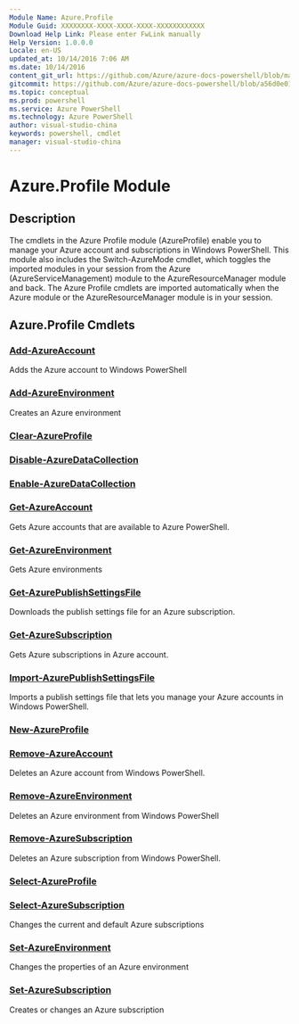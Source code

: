 ```yaml
---
Module Name: Azure.Profile
Module Guid: XXXXXXXX-XXXX-XXXX-XXXX-XXXXXXXXXXXX
Download Help Link: Please enter FwLink manually
Help Version: 1.0.0.0
Locale: en-US
updated_at: 10/14/2016 7:06 AM
ms.date: 10/14/2016
content_git_url: https://github.com/Azure/azure-docs-powershell/blob/master/azureps-cmdlets-docs/ServiceManagement/Azure.Profile/v1.0/CmdletMDs/Azure.Profile.md
gitcommit: https://github.com/Azure/azure-docs-powershell/blob/a56d0e01e65c2c33aa2af13dd29addc94ead6e88/azureps-cmdlets-docs/ServiceManagement/Azure.Profile/v1.0/CmdletMDs/Azure.Profile.md
ms.topic: conceptual
ms.prod: powershell
ms.service: Azure PowerShell
ms.technology: Azure PowerShell
author: visual-studio-china
keywords: powershell, cmdlet
manager: visual-studio-china
---
```


# Azure.Profile Module
## Description
The cmdlets in the Azure Profile module (AzureProfile) enable you to manage your Azure account and subscriptions in Windows PowerShell. This module also includes the Switch-AzureMode cmdlet, which toggles the imported modules in your session from the Azure (AzureServiceManagement) module to the AzureResourceManager module and back. The Azure Profile cmdlets are imported automatically when the Azure module or the AzureResourceManager module is in your session.

## Azure.Profile Cmdlets
### [Add-AzureAccount](Add-AzureAccount.md)
Adds the Azure account to Windows PowerShell


### [Add-AzureEnvironment](Add-AzureEnvironment.md)
Creates an Azure environment


### [Clear-AzureProfile](Clear-AzureProfile.md)



### [Disable-AzureDataCollection](Disable-AzureDataCollection.md)



### [Enable-AzureDataCollection](Enable-AzureDataCollection.md)



### [Get-AzureAccount](Get-AzureAccount.md)
Gets Azure accounts that are available to Azure PowerShell.


### [Get-AzureEnvironment](Get-AzureEnvironment.md)
Gets Azure environments


### [Get-AzurePublishSettingsFile](Get-AzurePublishSettingsFile.md)
Downloads the publish settings file for an Azure subscription.


### [Get-AzureSubscription](Get-AzureSubscription.md)
Gets  Azure subscriptions in Azure account.


### [Import-AzurePublishSettingsFile](Import-AzurePublishSettingsFile.md)
Imports a publish settings file that lets you manage your Azure accounts in Windows PowerShell.


### [New-AzureProfile](New-AzureProfile.md)



### [Remove-AzureAccount](Remove-AzureAccount.md)
Deletes an Azure account from Windows PowerShell.


### [Remove-AzureEnvironment](Remove-AzureEnvironment.md)
Deletes an Azure environment from Windows PowerShell


### [Remove-AzureSubscription](Remove-AzureSubscription.md)
Deletes an Azure subscription from Windows PowerShell.


### [Select-AzureProfile](Select-AzureProfile.md)



### [Select-AzureSubscription](Select-AzureSubscription.md)
Changes the current and default Azure subscriptions


### [Set-AzureEnvironment](Set-AzureEnvironment.md)
Changes the properties of an Azure environment


### [Set-AzureSubscription](Set-AzureSubscription.md)
Creates or changes an Azure subscription



